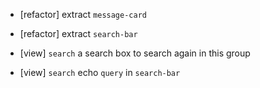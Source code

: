 - [refactor] extract `message-card`

- [refactor] extract `search-bar`
- [view] `search` a search box to search again in this group
- [view] `search` echo `query` in `search-bar`
